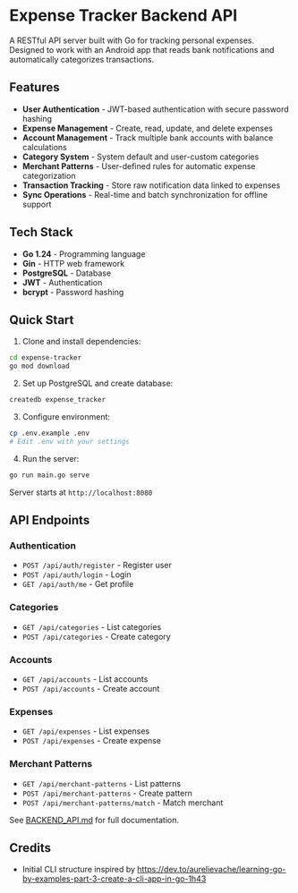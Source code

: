 # Expense Tracker Backend API

A RESTful API server built with Go for tracking personal expenses. Designed to work with an Android app that reads bank notifications and automatically categorizes transactions.

## Features

- **User Authentication** - JWT-based authentication with secure password hashing
- **Expense Management** - Create, read, update, and delete expenses
- **Account Management** - Track multiple bank accounts with balance calculations
- **Category System** - System default and user-custom categories
- **Merchant Patterns** - User-defined rules for automatic expense categorization
- **Transaction Tracking** - Store raw notification data linked to expenses
- **Sync Operations** - Real-time and batch synchronization for offline support

## Tech Stack

- **Go 1.24** - Programming language
- **Gin** - HTTP web framework
- **PostgreSQL** - Database
- **JWT** - Authentication
- **bcrypt** - Password hashing

## Quick Start

1. Clone and install dependencies:
```bash
cd expense-tracker
go mod download
```

2. Set up PostgreSQL and create database:
```bash
createdb expense_tracker
```

3. Configure environment:
```bash
cp .env.example .env
# Edit .env with your settings
```

4. Run the server:
```bash
go run main.go serve
```

Server starts at `http://localhost:8080`

## API Endpoints

### Authentication
- `POST /api/auth/register` - Register user
- `POST /api/auth/login` - Login
- `GET /api/auth/me` - Get profile

### Categories
- `GET /api/categories` - List categories
- `POST /api/categories` - Create category

### Accounts
- `GET /api/accounts` - List accounts
- `POST /api/accounts` - Create account

### Expenses
- `GET /api/expenses` - List expenses
- `POST /api/expenses` - Create expense

### Merchant Patterns
- `GET /api/merchant-patterns` - List patterns
- `POST /api/merchant-patterns` - Create pattern
- `POST /api/merchant-patterns/match` - Match merchant

See [BACKEND_API.md](BACKEND_API.md) for full documentation.

## Credits

- Initial CLI structure inspired by https://dev.to/aurelievache/learning-go-by-examples-part-3-create-a-cli-app-in-go-1h43
